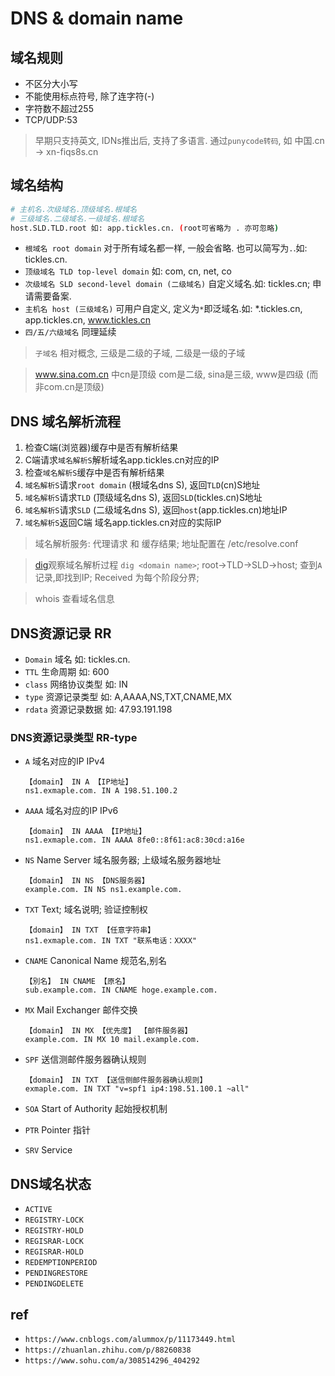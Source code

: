 # DNS & domain name

## 域名规则

- 不区分大小写
- 不能使用标点符号, 除了连字符(-)
- 字符数不超过255
- TCP/UDP:53

> 早期只支持英文, IDNs推出后, 支持了多语言. 通过`punycode转码`, 如 中国.cn -> xn-fiqs8s.cn

## 域名结构

```bash
# 主机名.次级域名.顶级域名.根域名
# 三级域名.二级域名.一级域名.根域名
host.SLD.TLD.root 如: app.tickles.cn. (root可省略为 . 亦可忽略)
```

- `根域名 root domain` 对于所有域名都一样, 一般会省略. 也可以简写为`.`.如: tickles.cn.
- `顶级域名 TLD top-level domain` 如: com, cn, net, co
- `次级域名 SLD second-level domain (二级域名)` 自定义域名.如: tickles.cn; 申请需要备案.
- `主机名 host (三级域名)` 可用户自定义, 定义为`*`即泛域名.如: *.tickles.cn, app.tickles.cn, www.tickles.cn
- `四/五/六级域名` 同理延续

> `子域名` 相对概念, 三级是二级的子域, 二级是一级的子域

> www.sina.com.cn 中cn是顶级 com是二级, sina是三级, www是四级 (而非com.cn是顶级)

## DNS 域名解析流程

1. 检查C端(浏览器)缓存中是否有解析结果
2. C端请求`域名解析S`解析域名app.tickles.cn对应的IP
3. 检查`域名解析S`缓存中是否有解析结果
4. `域名解析S`请求`root domain` (根域名dns S), 返回`TLD`(cn)S地址
5. `域名解析S`请求`TLD` (顶级域名dns S), 返回`SLD`(tickles.cn)S地址
6. `域名解析S`请求`SLD` (二级域名dns S), 返回`host`(app.tickles.cn)地址IP
7. `域名解析S`返回C端 域名app.tickles.cn对应的实际IP

> 域名解析服务: 代理请求 和 缓存结果; 地址配置在 /etc/resolve.conf

> [dig](linux-cmd-dig.md)观察域名解析过程 `dig <domain name>`; root->TLD->SLD->host; 查到`A`记录,即找到IP; Received 为每个阶段分界;

> whois 查看域名信息

## DNS资源记录 RR

- `Domain` 域名 如: tickles.cn.
- `TTL` 生命周期 如: 600
- `class` 网络协议类型 如: IN
- `type` 资源记录类型 如: A,AAAA,NS,TXT,CNAME,MX
- `rdata` 资源记录数据 如: 47.93.191.198

### DNS资源记录类型 RR-type

- `A` 域名对应的IP IPv4

      【domain】 IN A 【IP地址】
      ns1.exmaple.com. IN A 198.51.100.2


- `AAAA` 域名对应的IP IPv6

      【domain】 IN AAAA 【IP地址】
      ns1.exmaple.com. IN AAAA 8fe0::8f61:ac8:30cd:a16e

- `NS` Name Server 域名服务器; 上级域名服务器地址

      【domain】 IN NS 【DNS服务器】
      example.com. IN NS ns1.example.com.

- `TXT` Text; 域名说明; 验证控制权

      【domain】 IN TXT 【任意字符串】
      ns1.exmaple.com. IN TXT "联系电话：XXXX"

- `CNAME` Canonical Name 规范名,别名

      【別名】 IN CNAME 【原名】
      sub.example.com. IN CNAME hoge.example.com.

- `MX` Mail Exchanger 邮件交换

      【domain】 IN MX 【优先度】 【邮件服务器】
      example.com. IN MX 10 mail.example.com.

- `SPF` 送信测邮件服务器确认规则

      【domain】 IN TXT 【送信侧邮件服务器确认规则】
      exmaple.com. IN TXT "v=spf1 ip4:198.51.100.1 ~all"

- `SOA` Start of Authority 起始授权机制

- `PTR` Pointer 指针

- `SRV` Service

## DNS域名状态

- `ACTIVE`
- `REGISTRY-LOCK`
- `REGISTRY-HOLD`
- `REGISRAR-LOCK`
- `REGISRAR-HOLD`
- `REDEMPTIONPERIOD`
- `PENDINGRESTORE`
- `PENDINGDELETE`

## ref

- `https://www.cnblogs.com/alummox/p/11173449.html`
- `https://zhuanlan.zhihu.com/p/88260838`
- `https://www.sohu.com/a/308514296_404292`